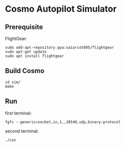 # Cosmo Autopilot Simulator

## Prerequisite

FlightGear:

```
sudo add-apt-repository ppa:saiarcot895/flightgear
sudo apt-get update
sudo apt install flightgear
```

## Build Cosmo

```
cd sim/
make
```

## Run

first terminal:

```
fgfs --generic=socket,in,1,,10540,udp,binary-protocol
```

second terminal:

```
./cas
```
